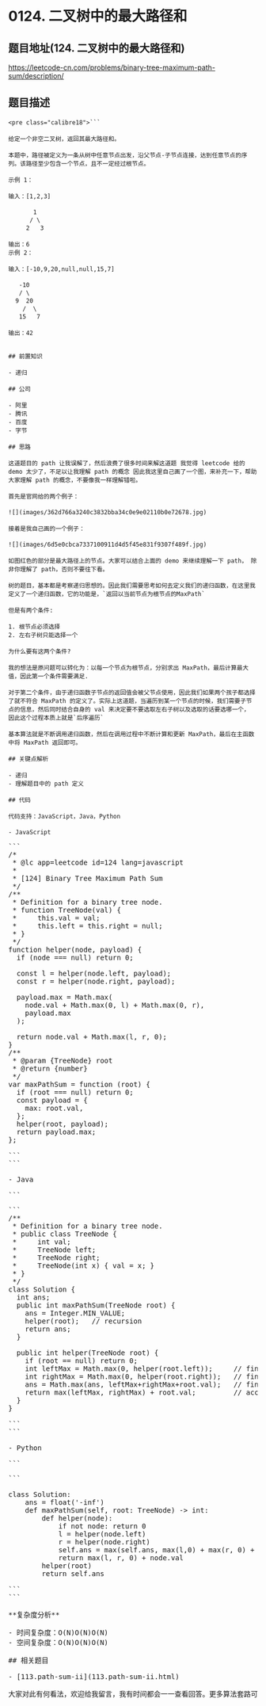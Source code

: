 # 0124. 二叉树中的最大路径和

## 题目地址(124. 二叉树中的最大路径和)

<https://leetcode-cn.com/problems/binary-tree-maximum-path-sum/description/>

## 题目描述

```
<pre class="calibre18">```

给定一个非空二叉树，返回其最大路径和。

本题中，路径被定义为一条从树中任意节点出发，沿父节点-子节点连接，达到任意节点的序列。该路径至少包含一个节点，且不一定经过根节点。

示例 1：

输入：[1,2,3]

       1
      / \
     2   3

输出：6
示例 2：

输入：[-10,9,20,null,null,15,7]

   -10
   / \
  9  20
    /  \
   15   7

输出：42

```
```

## 前置知识

- 递归

## 公司

- 阿里
- 腾讯
- 百度
- 字节

## 思路

这道题目的 path 让我误解了，然后浪费了很多时间来解这道题 我觉得 leetcode 给的 demo 太少了，不足以让我理解 path 的概念 因此我这里自己画了一个图，来补充一下，帮助大家理解 path 的概念，不要像我一样理解错啦。

首先是官网给的两个例子：

![](images/362d766a3240c3832bba34c0e9e02110b0e72678.jpg)

接着是我自己画的一个例子：

![](images/6d5e0cbca7337100911d4d5f45e831f9307f489f.jpg)

如图红色的部分是最大路径上的节点。大家可以结合上面的 demo 来继续理解一下 path， 除非你理解了 path，否则不要往下看。

树的题目，基本都是考察递归思想的。因此我们需要思考如何去定义我们的递归函数，在这里我定义了一个递归函数，它的功能是，`返回以当前节点为根节点的MaxPath`

但是有两个条件:

1. 根节点必须选择
2. 左右子树只能选择一个

为什么要有这两个条件?

我的想法是原问题可以转化为：以每一个节点为根节点，分别求出 MaxPath，最后计算最大值，因此第一个条件需要满足.

对于第二个条件，由于递归函数子节点的返回值会被父节点使用，因此我们如果两个孩子都选择了就不符合 MaxPath 的定义了。实际上这道题，当遍历到某一个节点的时候，我们需要子节点的信息，然后同时结合自身的 val 来决定要不要选取左右子树以及选取的话要选哪一个， 因此这个过程本质上就是`后序遍历`

基本算法就是不断调用递归函数，然后在调用过程中不断计算和更新 MaxPath，最后在主函数中将 MaxPath 返回即可。

## 关键点解析

- 递归
- 理解题目中的 path 定义

## 代码

代码支持：JavaScript，Java，Python

- JavaScript

```
<pre class="calibre18">```
<span class="hljs-title">/*
 * @lc app=leetcode id=124 lang=javascript
 *
 * [124] Binary Tree Maximum Path Sum
 */</span>
<span class="hljs-title">/**
 * Definition for a binary tree node.
 * function TreeNode(val) {
 *     this.val = val;
 *     this.left = this.right = null;
 * }
 */</span>
<span class="hljs-function"><span class="hljs-keyword">function</span> <span class="hljs-title">helper</span>(<span class="hljs-params">node, payload</span>) </span>{
  <span class="hljs-keyword">if</span> (node === <span class="hljs-params">null</span>) <span class="hljs-keyword">return</span> <span class="hljs-params">0</span>;

  <span class="hljs-keyword">const</span> l = helper(node.left, payload);
  <span class="hljs-keyword">const</span> r = helper(node.right, payload);

  payload.max = <span class="hljs-params">Math</span>.max(
    node.val + <span class="hljs-params">Math</span>.max(<span class="hljs-params">0</span>, l) + <span class="hljs-params">Math</span>.max(<span class="hljs-params">0</span>, r),
    payload.max
  );

  <span class="hljs-keyword">return</span> node.val + <span class="hljs-params">Math</span>.max(l, r, <span class="hljs-params">0</span>);
}
<span class="hljs-title">/**
 * @param {TreeNode} root
 * @return {number}
 */</span>
<span class="hljs-keyword">var</span> maxPathSum = <span class="hljs-function"><span class="hljs-keyword">function</span> (<span class="hljs-params">root</span>) </span>{
  <span class="hljs-keyword">if</span> (root === <span class="hljs-params">null</span>) <span class="hljs-keyword">return</span> <span class="hljs-params">0</span>;
  <span class="hljs-keyword">const</span> payload = {
    max: root.val,
  };
  helper(root, payload);
  <span class="hljs-keyword">return</span> payload.max;
};

```
```

- Java

```
<pre class="calibre18">```
<span class="hljs-title">/**
 * Definition for a binary tree node.
 * public class TreeNode {
 *     int val;
 *     TreeNode left;
 *     TreeNode right;
 *     TreeNode(int x) { val = x; }
 * }
 */</span>
<span class="hljs-class"><span class="hljs-keyword">class</span> <span class="hljs-title">Solution</span> </span>{
  <span class="hljs-keyword">int</span> ans;
  <span class="hljs-function"><span class="hljs-keyword">public</span> <span class="hljs-keyword">int</span> <span class="hljs-title">maxPathSum</span><span class="hljs-params">(TreeNode root)</span> </span>{
    ans = Integer.MIN_VALUE;
    helper(root);   <span class="hljs-title">// recursion</span>
    <span class="hljs-keyword">return</span> ans;
  }

  <span class="hljs-function"><span class="hljs-keyword">public</span> <span class="hljs-keyword">int</span> <span class="hljs-title">helper</span><span class="hljs-params">(TreeNode root)</span> </span>{
    <span class="hljs-keyword">if</span> (root == <span class="hljs-keyword">null</span>) <span class="hljs-keyword">return</span> <span class="hljs-params">0</span>;
    <span class="hljs-keyword">int</span> leftMax = Math.max(<span class="hljs-params">0</span>, helper(root.left));     <span class="hljs-title">// find the max sub-path sum in left sub-tree</span>
    <span class="hljs-keyword">int</span> rightMax = Math.max(<span class="hljs-params">0</span>, helper(root.right));   <span class="hljs-title">// find the max sub-path sum in right sub-tree</span>
    ans = Math.max(ans, leftMax+rightMax+root.val);   <span class="hljs-title">// find the max path sum at current node</span>
    <span class="hljs-keyword">return</span> max(leftMax, rightMax) + root.val;         <span class="hljs-title">// according to the definition of path, the return value of current node can only be that the sum of current node value plus either left or right max path sum.</span>
  }
}

```
```

- Python

```
<pre class="calibre18">```

<span class="hljs-class"><span class="hljs-keyword">class</span> <span class="hljs-title">Solution</span>:</span>
    ans = float(<span class="hljs-string">'-inf'</span>)
    <span class="hljs-function"><span class="hljs-keyword">def</span> <span class="hljs-title">maxPathSum</span><span class="hljs-params">(self, root: TreeNode)</span> -> int:</span>
        <span class="hljs-function"><span class="hljs-keyword">def</span> <span class="hljs-title">helper</span><span class="hljs-params">(node)</span>:</span>
            <span class="hljs-keyword">if</span> <span class="hljs-keyword">not</span> node: <span class="hljs-keyword">return</span> <span class="hljs-params">0</span>
            l = helper(node.left)
            r = helper(node.right)
            self.ans = max(self.ans, max(l,<span class="hljs-params">0</span>) + max(r, <span class="hljs-params">0</span>) + node.val)
            <span class="hljs-keyword">return</span> max(l, r, <span class="hljs-params">0</span>) + node.val
        helper(root)
        <span class="hljs-keyword">return</span> self.ans

```
```

**复杂度分析**

- 时间复杂度：O(N)O(N)O(N)
- 空间复杂度：O(N)O(N)O(N)

## 相关题目

- [113.path-sum-ii](113.path-sum-ii.html)

大家对此有何看法，欢迎给我留言，我有时间都会一一查看回答。更多算法套路可以访问我的 LeetCode 题解仓库：<https://github.com/azl397985856/leetcode> 。 目前已经 37K star 啦。 大家也可以关注我的公众号《力扣加加》带你啃下算法这块硬骨头。 ![](images/6544564e577c3c2404c48edb29af7e19eb1c2cb9.jpg)